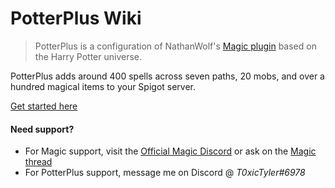 # PotterPlus Wiki

> PotterPlus is a configuration of NathanWolf's [Magic plugin](https://github.com/elBukkit/MagicPlugin) based on the Harry Potter universe.

PotterPlus adds around 400 spells across seven paths, 20 mobs, and over a hundred magical items to your Spigot server.

[Get started here](https://github.com/tsgrissom/PotterPlus/wiki/Getting-Started)

#### Need support?

* For Magic support, visit the [Official Magic Discord](https://discord.gg/mTqvSqp) or ask on the [Magic thread](https://www.spigotmc.org/threads/magic.28645/)
* For PotterPlus support, message me on Discord @ *T0xicTyler#6978*